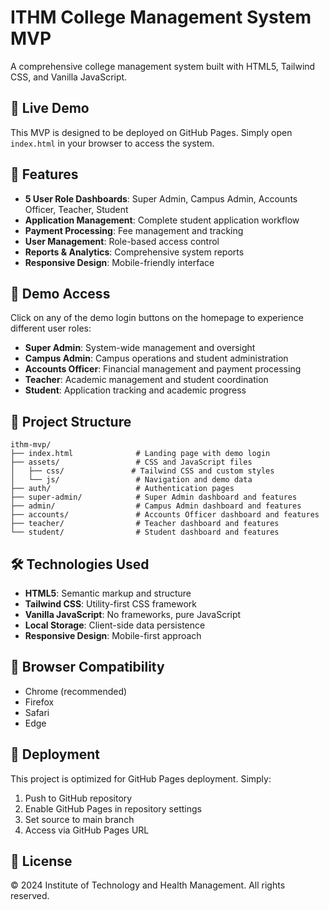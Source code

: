 # ITHM College Management System MVP

A comprehensive college management system built with HTML5, Tailwind CSS, and Vanilla JavaScript.

## 🚀 Live Demo

This MVP is designed to be deployed on GitHub Pages. Simply open `index.html` in your browser to access the system.

## 🎯 Features

- **5 User Role Dashboards**: Super Admin, Campus Admin, Accounts Officer, Teacher, Student
- **Application Management**: Complete student application workflow
- **Payment Processing**: Fee management and tracking
- **User Management**: Role-based access control
- **Reports & Analytics**: Comprehensive system reports
- **Responsive Design**: Mobile-friendly interface

## 🔐 Demo Access

Click on any of the demo login buttons on the homepage to experience different user roles:

- **Super Admin**: System-wide management and oversight
- **Campus Admin**: Campus operations and student administration
- **Accounts Officer**: Financial management and payment processing
- **Teacher**: Academic management and student coordination
- **Student**: Application tracking and academic progress

## 📁 Project Structure

```
ithm-mvp/
├── index.html              # Landing page with demo login
├── assets/                 # CSS and JavaScript files
│   ├── css/               # Tailwind CSS and custom styles
│   └── js/                 # Navigation and demo data
├── auth/                   # Authentication pages
├── super-admin/            # Super Admin dashboard and features
├── admin/                  # Campus Admin dashboard and features
├── accounts/               # Accounts Officer dashboard and features
├── teacher/                # Teacher dashboard and features
└── student/                # Student dashboard and features
```

## 🛠️ Technologies Used

- **HTML5**: Semantic markup and structure
- **Tailwind CSS**: Utility-first CSS framework
- **Vanilla JavaScript**: No frameworks, pure JavaScript
- **Local Storage**: Client-side data persistence
- **Responsive Design**: Mobile-first approach

## 📱 Browser Compatibility

- Chrome (recommended)
- Firefox
- Safari
- Edge

## 🚀 Deployment

This project is optimized for GitHub Pages deployment. Simply:

1. Push to GitHub repository
2. Enable GitHub Pages in repository settings
3. Set source to main branch
4. Access via GitHub Pages URL

## 📄 License

© 2024 Institute of Technology and Health Management. All rights reserved.
